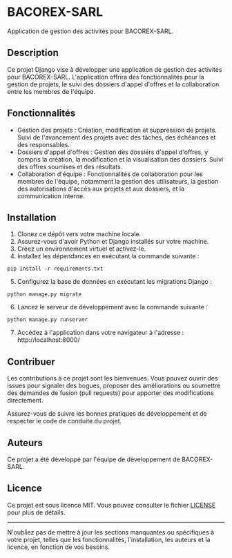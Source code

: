 # BACOREX-SARL

Application de gestion des activités pour BACOREX-SARL.

## Description

Ce projet Django vise à développer une application de gestion des activités pour BACOREX-SARL. L'application offrira des fonctionnalités pour la gestion de projets, le suivi des dossiers d'appel d'offres et la collaboration entre les membres de l'équipe.

## Fonctionnalités

- Gestion des projets : Création, modification et suppression de projets. Suivi de l'avancement des projets avec des tâches, des échéances et des responsables.
- Dossiers d'appel d'offres : Gestion des dossiers d'appel d'offres, y compris la création, la modification et la visualisation des dossiers. Suivi des offres soumises et des résultats.
- Collaboration d'équipe : Fonctionnalités de collaboration pour les membres de l'équipe, notamment la gestion des utilisateurs, la gestion des autorisations d'accès aux projets et aux dossiers, et la communication interne.

## Installation

1. Clonez ce dépôt vers votre machine locale.
2. Assurez-vous d'avoir Python et Django installés sur votre machine.
3. Créez un environnement virtuel et activez-le.
4. Installez les dépendances en exécutant la commande suivante :
```
pip install -r requirements.txt
```

5. Configurez la base de données en exécutant les migrations Django :
```
python manage.py migrate
```

6. Lancez le serveur de développement avec la commande suivante :
```
python manage.py runserver
```

7. Accédez à l'application dans votre navigateur à l'adresse : http://localhost:8000/

## Contribuer

Les contributions à ce projet sont les bienvenues. Vous pouvez ouvrir des issues pour signaler des bogues, proposer des améliorations ou soumettre des demandes de fusion (pull requests) pour apporter des modifications directement.

Assurez-vous de suivre les bonnes pratiques de développement et de respecter le code de conduite du projet.

## Auteurs

Ce projet a été développé par l'équipe de développement de BACOREX-SARL.

## Licence

Ce projet est sous licence MIT. Vous pouvez consulter le fichier [LICENSE](LICENSE) pour plus de détails.

---
N'oubliez pas de mettre à jour les sections manquantes ou spécifiques à votre projet, telles que les fonctionnalités, l'installation, les auteurs et la licence, en fonction de vos besoins.
